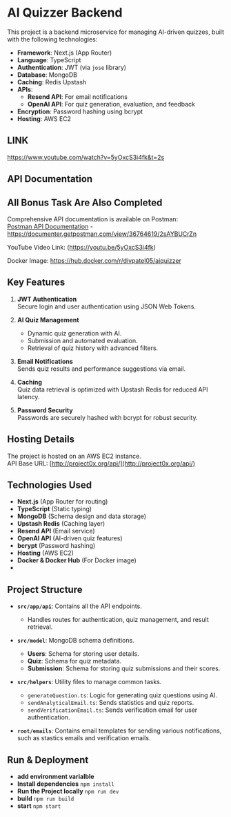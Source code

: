 
# AI Quizzer Backend

This project is a backend microservice for managing AI-driven quizzes, built with the following technologies:

- **Framework**: Next.js (App Router)
- **Language**: TypeScript
- **Authentication**: JWT (via `jose` library)
- **Database**: MongoDB
- **Caching**: Redis Upstash
- **APIs**:
  - **Resend API**: For email notifications
  - **OpenAI API**: For quiz generation, evaluation, and feedback
- **Encryption**: Password hashing using bcrypt
- **Hosting**: AWS EC2

## LINK
https://www.youtube.com/watch?v=5yOxcS3i4fk&t=2s

## API Documentation
## All Bonus Task Are Also Completed

Comprehensive API documentation is available on Postman:  
[Postman API Documentation](https://documenter.getpostman.com/view/36764619/2sAYBUCrZn) - https://documenter.getpostman.com/view/36764619/2sAYBUCrZn

YouTube Video Link: (https://youtu.be/5yOxcS3i4fk)

Docker Image: https://hub.docker.com/r/divpatel05/aiquizzer

## Key Features

1. **JWT Authentication**  
   Secure login and user authentication using JSON Web Tokens.

2. **AI Quiz Management**  
   - Dynamic quiz generation with AI.  
   - Submission and automated evaluation.  
   - Retrieval of quiz history with advanced filters.  

3. **Email Notifications**  
   Sends quiz results and performance suggestions via email.

4. **Caching**  
   Quiz data retrieval is optimized with Upstash Redis for reduced API latency.

5. **Password Security**  
   Passwords are securely hashed with bcrypt for robust security.

## Hosting Details

The project is hosted on an AWS EC2 instance.  
API Base URL: [http://project0x.org/api/](http://project0x.org/api/)

## Technologies Used

- **Next.js** (App Router for routing)
- **TypeScript** (Static typing)
- **MongoDB** (Schema design and data storage)
- **Upstash Redis** (Caching layer)
- **Resend API** (Email service)
- **OpenAI API** (AI-driven quiz features)
- **bcrypt** (Password hashing)
- **Hosting** (AWS EC2)
- **Docker & Docker Hub** (For Docker image)
- 

## Project Structure

- **`src/app/api`**: Contains all the API endpoints.
  - Handles routes for authentication, quiz management, and result retrieval.

- **`src/model`**: MongoDB schema definitions.
  - **Users**: Schema for storing user details.
  - **Quiz**: Schema for quiz metadata.
  - **Submission**: Schema for storing quiz submissions and their scores.

  
- **`src/helpers`**: Utility files to manage common tasks.
  - `generateQuestion.ts`: Logic for generating quiz questions using AI.
  - `sendAnalyticalEmail.ts`: Sends statistics and quiz reports.
  - `sendVerificationEmail.ts`: Sends verification email for user authentication.


- **`root/emails`**: Contains email templates for sending various notifications, such as stastics emails and verification emails.


## Run & Deployment
- **add environment varialble**
- **Install dependencies** ``npm install``
- **Run the Project locally** ``npm run dev``
- **build** ``npm run build``
- **start** ``npm start``
